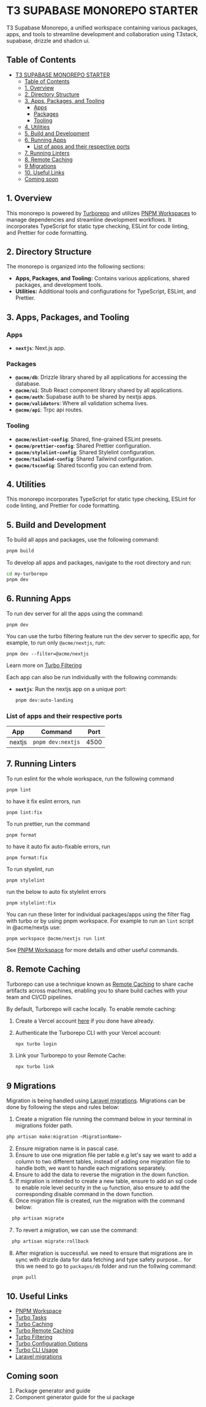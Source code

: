# T3 SUPABASE MONOREPO STARTER

T3 Supabase Monorepo, a unified workspace containing various packages, apps, and tools to streamline development and collaboration using T3stack, supabase, drizzle and shadcn ui.

## Table of Contents

- [T3 SUPABASE MONOREPO STARTER](#t3-supabase-monorepo-starter)
  - [Table of Contents](#table-of-contents)
  - [1. Overview](#1-overview)
  - [2. Directory Structure](#2-directory-structure)
  - [3. Apps, Packages, and Tooling](#3-apps-packages-and-tooling)
    - [Apps](#apps)
    - [Packages](#packages)
    - [Tooling](#tooling)
  - [4. Utilities](#4-utilities)
  - [5. Build and Development](#5-build-and-development)
  - [6. Running Apps](#6-running-apps)
    - [List of apps and their respective ports](#list-of-apps-and-their-respective-ports)
  - [7. Running Linters](#7-running-linters)
  - [8. Remote Caching](#8-remote-caching)
  - [9 Migrations](#9-migrations)
  - [10. Useful Links](#10-useful-links)
  - [Coming soon](#coming-soon)

## 1. Overview

This monorepo is powered by [Turborepo](https://turbo.build/) and utilizes [PNPM Workspaces](https://pnpm.io/workspaces) to manage dependencies and streamline development workflows. It incorporates TypeScript for static type checking, ESLint for code linting, and Prettier for code formatting.

## 2. Directory Structure

The monorepo is organized into the following sections:

- **Apps, Packages, and Tooling:** Contains various applications, shared packages, and development tools.
- **Utilities:** Additional tools and configurations for TypeScript, ESLint, and Prettier.

## 3. Apps, Packages, and Tooling

### Apps

- **`nextjs`**: Next.js app.

### Packages

- **`@acme/db`**: Drizzle library shared by all applications for accessing the database.
- **`@acme/ui`**: Stub React component library shared by all applications.
- **`@acme/auth`**: Supabase auth to be shared by nextjs apps.
- **`@acme/validators`**: Where all validation schema lives.
- **`@acme/api`**: Trpc api routes.

### Tooling

- **`@acme/eslint-config`**: Shared, fine-grained ESLint presets.
- **`@acme/prettier-config`**: Shared Prettier configuration.
- **`@acme/stylelint-config`**: Shared Stylelint configuration.
- **`@acme/tailwind-config`**: Shared Tailwind configuration.
- **`@acme/tsconfig`**: Shared tsconfig you can extend from.

## 4. Utilities

This monorepo incorporates TypeScript for static type checking, ESLint for code linting, and Prettier for code formatting.

## 5. Build and Development

To build all apps and packages, use the following command:

```bash
pnpm build
```

To develop all apps and packages, navigate to the root directory and run:

```bash
cd my-turborepo
pnpm dev
```

## 6. Running Apps

To run dev server for all the apps using the command:

```
pnpm dev
```

You can use the turbo filtering feature run the dev server to specific app, for example, to run only `@acme/nextjs`, run:

```
pnpm dev --filter=@acme/nextjs
```

Learn more on [Turbo Filtering](https://turbo.build/repo/docs/core-concepts/monorepos/filtering)

Each app can also be run individually with the following commands:

- **`nextjs`**: Run the nextjs app on a unique port:

  ```bash
  pnpm dev:auto-landing
  ```

### List of apps and their respective ports

| App    | Command           | Port |
| ------ | ----------------- | ---- |
| nextjs | `pnpm dev:nextjs` | 4500 |

## 7. Running Linters

To run eslint for the whole workspace, run the following command

```
pnpm lint
```

to have it fix eslint errors, run

```
pnpm lint:fix
```

To run prettier, run the command

```
pnpm format
```

to have it auto fix auto-fixable errors, run

```
pnpm format:fix
```

To run styelint, run

```
pnpm stylelint
```

run the below to auto fix stylelint errors

```
pnpm stylelint:fix
```

You can run these linter for individual packages/apps using the filter flag with turbo or by using pnpm workspace. For example to run an `lint` script in @acme/nextjs use:

```
pnpm workspace @acme/nextjs run lint
```

See [PNPM Workspace](https://pnpm.io/workspaces) for more details and other useful commands.

## 8. Remote Caching

Turborepo can use a technique known as [Remote Caching](https://turbo.build/repo/docs/core-concepts/remote-caching) to share cache artifacts across machines, enabling you to share build caches with your team and CI/CD pipelines.

By default, Turborepo will cache locally. To enable remote caching:

1. Create a Vercel account [here](https://vercel.com/signup) if you done have already.
2. Authenticate the Turborepo CLI with your Vercel account:

   ```bash
   npx turbo login
   ```

3. Link your Turborepo to your Remote Cache:

   ```bash
   npx turbo link
   ```

## 9 Migrations

Migration is being handled using [Laravel migrations](https://laravel.com/docs/10.x/migrations). Migrations can be done by following the steps and rules below:

1. Create a migration file running the command below in your terminal in migrations folder path.

```bash
php artisan make:migration <MigrationName>
```

2. Ensure migration name is in pascal case.
3. Ensure to use one migration file per table e.g let's say we want to add a column to two different tables, instead of adding one migration file to handle both, we want to handle each migrations separately.
4. Ensure to add the data to reverse the migration in the down function.
5. If migration is intended to create a new table, ensure to add an sql code to enable role level security in the `up` function, also ensure to add the corresponding disable command in the down function.
6. Once migration file is created, run the migration with the command below:

```bash
  php artisan migrate
```

7. To revert a migration, we can use the command:

```bash
  php artisan migrate:rollback
```

8. After migration is successful. we need to ensure that migrations are in sync with drizzle data for data fetching and type safety purpose... for this we need to go to `packages/db` folder and run the follwing command:

```bash
  pnpm pull
```

## 10. Useful Links

- [PNPM Workspace](https://pnpm.io/workspaces)
- [Turbo Tasks](https://turbo.build/repo/docs/core-concepts/monorepos/running-tasks)
- [Turbo Caching](https://turbo.build/repo/docs/core-concepts/caching)
- [Turbo Remote Caching](https://turbo.build/repo/docs/core-concepts/remote-caching)
- [Turbo Filtering](https://turbo.build/repo/docs/core-concepts/monorepos/filtering)
- [Turbo Configuration Options](https://turbo.build/repo/docs/reference/configuration)
- [Turbo CLI Usage](https://turbo.build/repo/docs/reference/command-line-reference)
- [Laravel migrations](https://laravel.com/docs/10.x/migrations)

## Coming soon

1. Package generator and guide
2. Component generator guide for the ui package
